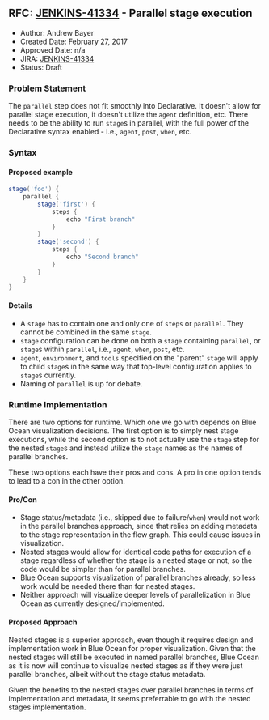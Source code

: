 ## RFC: [JENKINS-41334](https://issues.jenkins-ci.org/browse/JENKINS-41334) - Parallel stage execution

* Author: Andrew Bayer
* Created Date: February 27, 2017
* Approved Date: n/a
* JIRA: [JENKINS-41334](https://issues.jenkins-ci.org/browse/JENKINS-41334)
* Status: Draft

### Problem Statement

The `parallel` step does not fit smoothly into Declarative. It doesn't
allow for parallel stage execution, it doesn't utilize the `agent`
definition, etc. There needs to be the ability to run `stage`s in
parallel, with the full power of the Declarative syntax enabled -
i.e., `agent`, `post`, `when`, etc.

### Syntax

#### Proposed example

```groovy
stage('foo') {
    parallel {
        stage('first') {
            steps {
                echo "First branch"
            }
        }
        stage('second') {
            steps {
                echo "Second branch"
            }
        }
    }
}
```

#### Details

* A `stage` has to contain one and only one of `steps` or
    `parallel`. They cannot be combined in the same `stage`.
* `stage` configuration can be done on both a `stage` containing
    `parallel`, or `stage`s within `parallel`, i.e., `agent`, `when`,
    `post`, etc.
* `agent`, `environment`, and `tools` specified on the "parent"
    `stage` will apply to child `stage`s in the same way that top-level
    configuration applies to `stage`s currently.
* Naming of `parallel` is up for debate.

### Runtime Implementation

There are two options for runtime. Which one we go with depends on
Blue Ocean visualization decisions. The first option is to simply nest
stage executions, while the second option is to not actually use the
`stage` step for the nested `stage`s and instead utilize the `stage`
names as the names of parallel branches.

These two options each have their pros and cons. A pro in one option
tends to lead to a con in the other option.

#### Pro/Con

* Stage status/metadata (i.e., skipped due to failure/`when`) would
    not work in the parallel branches approach, since that relies on
    adding metadata to the stage representation in the flow graph. This
    could cause issues in visualization.
* Nested stages would allow for identical code paths for execution of
    a stage regardless of whether the stage is a nested stage or not, so
    the code would be simpler than for parallel branches.
* Blue Ocean supports visualization of parallel branches already, so
    less work would be needed there than for nested stages.
* Neither approach will visualize deeper levels of parallelization in
    Blue Ocean as currently designed/implemented.

#### Proposed Approach

Nested stages is a superior approach, even though it requires design
and implementation work in Blue Ocean for proper visualization. Given
that the nested stages will still be executed in named parallel
branches, Blue Ocean as it is now will continue to visualize nested
stages as if they were just parallel branches, albeit without the
stage status metadata.

Given the benefits to the nested stages over parallel branches in
terms of implementation and metadata, it seems preferrable to go with
the nested stages implementation.
